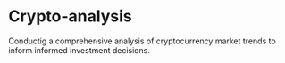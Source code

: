 # Crypto-analysis
Conductig a comprehensive analysis of cryptocurrency market trends to inform informed investment decisions.
